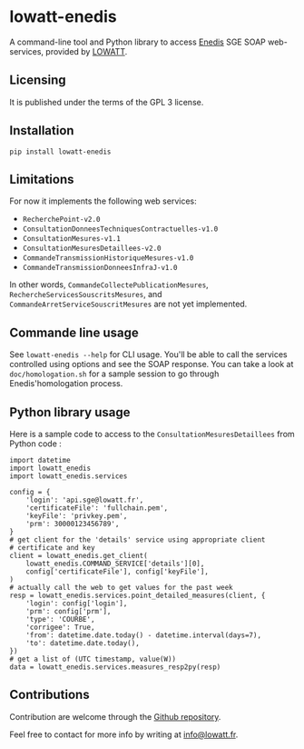# lowatt-enedis

A command-line tool and Python library to access
[Enedis](https://www.enedis.fr/) SGE SOAP web-services, provided by
[LOWATT](https:.//www.lowatt.fr).

## Licensing

It is published under the terms of the GPL 3 license.

## Installation

``pip install lowatt-enedis``

## Limitations

For now it implements the following web services:

- ``RecherchePoint-v2.0``
- ``ConsultationDonneesTechniquesContractuelles-v1.0``
- ``ConsultationMesures-v1.1``
- ``ConsultationMesuresDetaillees-v2.0``
- ``CommandeTransmissionHistoriqueMesures-v1.0``
- ``CommandeTransmissionDonneesInfraJ-v1.0``

In other words, ``CommandeCollectePublicationMesures``,
``RechercheServicesSouscritsMesures``, and
``CommandeArretServiceSouscritMesures`` are not yet implemented.

## Commande line usage

See ``lowatt-enedis --help`` for CLI usage. You'll be able to call the services
controlled using options and see the SOAP response.  You can take a look at
``doc/homologation.sh`` for a sample session to go through Enedis'homologation
process.

## Python library usage

Here is a sample code to access to the ``ConsultationMesuresDetaillees`` from
Python code :

    import datetime
    import lowatt_enedis
    import lowatt_enedis.services

    config = {
        'login': 'api.sge@lowatt.fr',
        'certificateFile': 'fullchain.pem',
        'keyFile': 'privkey.pem',
        'prm': 30000123456789',
    }
    # get client for the 'details' service using appropriate client
    # certificate and key
    client = lowatt_enedis.get_client(
        lowatt_enedis.COMMAND_SERVICE['details'][0],
        config['certificateFile'], config['keyFile'],
    )
    # actually call the web to get values for the past week
    resp = lowatt_enedis.services.point_detailed_measures(client, {
        'login': config['login'],
        'prm': config['prm'],
        'type': 'COURBE',
        'corrigee': True,
        'from': datetime.date.today() - datetime.interval(days=7),
        'to': datetime.date.today(),
    })
    # get a list of (UTC timestamp, value(W))
    data = lowatt_enedis.services.measures_resp2py(resp)

## Contributions

Contribution are welcome through the [Github
repository](https://github.com/lowatt/lowatt_enedis).

Feel free to contact for more info by writing at info@lowatt.fr.
